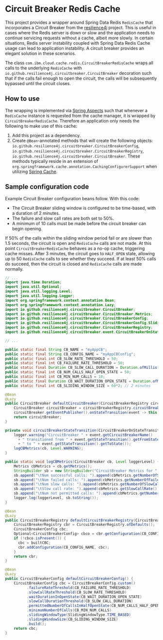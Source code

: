 # Circuit Breaker Redis Cache
This project provides a wrapper around Spring Data Redis `RedisCache` that incorporates a Circuit Breaker from the [resilience4j](https://github.com/resilience4j/resilience4j) project. This is useful in cases where the Redis server is down or slow and the application needs to continue servicing requests without a cache, albeit more slowly. In certain situations, Redis server instability coupled with Spring Data Redis Cache usage can lead to application instability. A circuit breaker provides an elegant solution in these scenarios.

The class `com.ibm.cloud.cache.redis.CircuitBreakerRedisCache` wraps all calls to the underlying `RedisCache` with `io.github.resilience4j.circuitbreaker.CircuitBreaker` decoration such that if the calls fail enough to open the circuit, the calls will be subsequently bypassed until the circuit closes. 

## How to use
The wrapping is implemented via [Spring Aspects](https://docs.spring.io/spring/docs/current/spring-framework-reference/core.html#aop-atconfigurable) such that whenever a `RedisCache` instance is requested from the cache manager, it is wrapped by `CircuitBreakerRedisCache`. Therefore an application only needs the following to make use of this cache:
1. Add this project as a dependency.
2. Create `@Bean`-annotated methods that will create the following objects: `io.github.resilience4j.circuitbreaker.CircuitBreakerConfig`, `io.github.resilience4j.circuitbreaker.CircuitBreakerRegistry`, `io.github.resilience4j.circuitbreaker.CircuitBreaker`. These methods typically reside in an extension of `org.springframework.cache.annotation.CachingConfigurerSupport` when utilizing [Spring Cache](https://spring.io/guides/gs/caching/).

## Sample configuration code
Example Circuit Breaker configuration beans follow. With this code:
- The Circuit Breaker sliding window is configured to be time-based, with a duration of 2 minutes. 
- The failure and slow call rates are both set to 50%.
- A minimum of 10 calls must be made before the circuit breaker can begin opening.

If 50% of the calls within the sliding window period fail or are slower than 1.5 seconds, the circuit is open and `RedisCache` calls are not made. At this point `CircuitBreakerRedisCache` behaves as a no-op cache, triggering cache misses. After 3 minutes, the circuit goes to `HALF_OPEN` state, allowing up to 50 `RedisCache` calls to see whether they succeed. If at least 50% calls do succeed, then the circuit is closed and `RedisCache` calls are made normally.

```java
// ...
import java.time.Duration;
import java.util.Optional;
import java.util.logging.Level;
import java.util.logging.Logger;
import org.springframework.context.annotation.Bean;
import org.springframework.context.annotation.Lazy;
import io.github.resilience4j.circuitbreaker.CircuitBreaker;
import io.github.resilience4j.circuitbreaker.CircuitBreaker.Metrics;
import io.github.resilience4j.circuitbreaker.CircuitBreakerConfig;
import io.github.resilience4j.circuitbreaker.CircuitBreakerConfig.SlidingWindowType;
import io.github.resilience4j.circuitbreaker.CircuitBreakerRegistry;
import io.github.resilience4j.circuitbreaker.event.CircuitBreakerOnStateTransitionEvent;

// ...

public static final String CB_NAME = "myAppCB";
public static final String CB_CONFIG_NAME = "myAppCBConfig";
public static final int CB_SLOW_RATE_THRESHOLD = 50;
public static final int CB_FAILURE_RATE_THRESHOLD = 50;
public static final Duration CB_SLOW_CALL_DURATION = Duration.ofMillis(1500); // 1.5 secs
public static final int CB_NUM_CALLS_HALF_OPEN_STATE = 50;
public static final int CB_MIN_NUM_CALLS = 10;
public static final Duration CB_WAIT_DURATION_OPEN_STATE = Duration.ofMillis(3*60*1000); // 3 minutes
public static final int CB_SLIDING_WINDOW_SIZE = 60*2; // 2 minutes

@Bean
@Lazy
public CircuitBreaker defaultCircuitBreaker(CircuitBreakerRegistry circuitBreakerRegistry) {
    CircuitBreaker circuitBreaker = circuitBreakerRegistry.circuitBreaker(CB_NAME, CB_CONFIG_NAME);
    circuitBreaker.getEventPublisher().onStateTransition(event -> this.circuitBreakerStateTransition(event, circuitBreaker));
    return circuitBreaker;
}

private void circuitBreakerStateTransition(CircuitBreakerOnStateTransitionEvent event, CircuitBreaker cb) {
    logger.warning("CircuitBreaker " + event.getCircuitBreakerName() 
      + " transitioned from " + event.getStateTransition().getFromState() 
      + " to " + event.getStateTransition().getToState());
    logCBMetrics(cb, Level.WARNING);
}

public static void logCBMetrics(CircuitBreaker cb, Level loggerLevel) {
    Metrics cbMetrics = cb.getMetrics();
    StringBuilder sb = new StringBuilder("CircuitBreaker Metrics for " + cb + ":\n");
    sb.append("\tNum successful calls: ").append(cbMetrics.getNumberOfSuccessfulCalls()).append("\n");
    sb.append("\tNum failed calls: ").append(cbMetrics.getNumberOfFailedCalls()).append("\n");
    sb.append("\tNum slow calls: ").append(cbMetrics.getNumberOfSlowCalls()).append("\n");
    sb.append("\tSlow call rate: ").append(cbMetrics.getSlowCallRate()).append("\n");
    sb.append("\tNum not permitted calls: ").append(cbMetrics.getNumberOfNotPermittedCalls()).append("\n");
    logger.log(loggerLevel, sb.toString());
}

@Bean
@Lazy
public CircuitBreakerRegistry defaultCircuitBreakerRegistry(CircuitBreakerConfig builtCBC) {
    CircuitBreakerRegistry cbr = CircuitBreakerRegistry.ofDefaults();
    CircuitBreakerConfig cbc;
    Optional<CircuitBreakerConfig> cbco = cbr.getConfiguration(CB_CONFIG_NAME);
    if (!cbco.isPresent()) {
      cbc = builtCBC;
      cbr.addConfiguration(CB_CONFIG_NAME, cbc);
    }
    return cbr;
}

@Bean
@Lazy
public CircuitBreakerConfig defaultCircuitBreakerConfig() {
    CircuitBreakerConfig cbc = CircuitBreakerConfig.custom()
          .failureRateThreshold(CB_FAILURE_RATE_THRESHOLD)
          .slowCallRateThreshold(CB_SLOW_RATE_THRESHOLD)
          .waitDurationInOpenState(CB_WAIT_DURATION_OPEN_STATE)
          .slowCallDurationThreshold(CB_SLOW_CALL_DURATION)
          .permittedNumberOfCallsInHalfOpenState(CB_NUM_CALLS_HALF_OPEN_STATE)
          .minimumNumberOfCalls(CB_MIN_NUM_CALLS)
          .slidingWindowType(SlidingWindowType.TIME_BASED)
          .slidingWindowSize(CB_SLIDING_WINDOW_SIZE)
          .build();
    return cbc;
}
```

